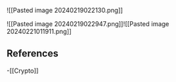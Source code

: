 ![[Pasted image 20240219022130.png]]

![[Pasted image 20240219022947.png]]![[Pasted image 20240221011911.png]]


## References
<!-- Links to pages not referenced in the content -->
-[[Crypto]]
